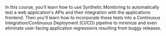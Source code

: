 In this course, you'll learn how to use Synthetic Monitoring to automatically test a web application's APIs and their integration with the applications frontend. Then you'll learn how to incorporate these tests into a Continuous Integration/Continuous Deployment (CI/CD) pipeline to minimize and even eliminate user-facing application regressions resulting from buggy releases.